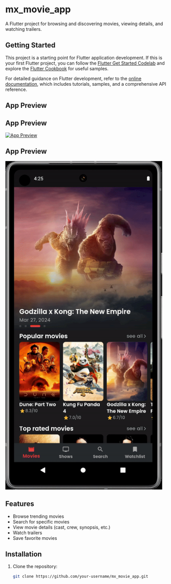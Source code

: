 # mx_movie_app

A Flutter project for browsing and discovering movies, viewing details, and watching trailers.

## Getting Started

This project is a starting point for Flutter application development. If this is your first Flutter project, you can follow the [Flutter Get Started Codelab](https://docs.flutter.dev/get-started/codelab) and explore the [Flutter Cookbook](https://docs.flutter.dev/cookbook) for useful samples.

For detailed guidance on Flutter development, refer to the [online documentation](https://docs.flutter.dev/), which includes tutorials, samples, and a comprehensive API reference.

## App Preview

## App Preview

[![App Preview](https://img.youtube.com/vi/BmfQ0o0F9lQ/0.jpg)](https://www.youtube.com/watch?v=BmfQ0o0F9lQ)
## App Preview

![App Preview](https://github.com/AIdevol/Mx-Movie-app/blob/main/assets/images/Mx_movie_app-ezgif.com-video-to-gif-converter.gif)



## Features

- Browse trending movies
- Search for specific movies
- View movie details (cast, crew, synopsis, etc.)
- Watch trailers
- Save favorite movies

## Installation

1. Clone the repository:

   ```bash
   git clone https://github.com/your-username/mx_movie_app.git
